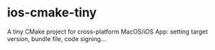 # ios-cmake-tiny
A tiny CMake project for cross-platform MacOS/iOS App: setting target version, bundle file, code signing...

